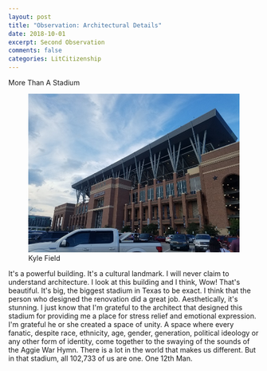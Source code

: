 ```yaml
---
layout: post
title: "Observation: Architectural Details"
date: 2018-10-01
excerpt: Second Observation
comments: false
categories: LitCitizenship
---
```

More Than A Stadium

<figure>
    <a href="/LitCitizenship/images/Kyle Field.jpg"><img src="/LitCitizenship/images/KyleField600x799.jpg"></a>
	<figcaption>Kyle Field</figcaption>
</figure>

It's a powerful building. It's a cultural landmark.
I will never claim to understand architecture. I look at this building and I think, Wow! That's beautiful. It's big, the biggest stadium in Texas to be exact.
I think that the person who designed the renovation did a great job. Aesthetically, it's stunning.
I just know that I'm grateful to the architect that designed this stadium for providing me a place for stress relief and emotional expression.
I'm grateful he or she created a space of unity. A space where every fanatic, despite race, ethnicity, age, gender, generation, political ideology or any other form of identity, come together to the swaying of the sounds of the Aggie War Hymn. There is a lot in the world that makes us different. But in that stadium, all 102,733 of us are one. One 12th Man.

